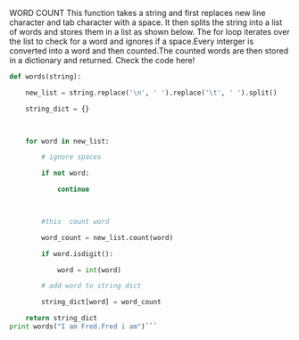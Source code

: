WORD COUNT
This function takes a string and first replaces new line character and tab character with a space.
It then splits the string into a list of words and stores them in a list as shown below.
The for loop iterates over the list to check for a word and ignores if a space.Every interger is converted into a word and then counted.The counted words are then stored in a dictionary and returned.
Check the code here!

```python
def words(string):  

    new_list = string.replace('\n', ' ').replace('\t', ' ').split()  

    string_dict = {}

    

    for word in new_list:

        # ignore spaces

        if not word:

            continue

        

        #this  count word

        word_count = new_list.count(word)

        if word.isdigit():      

            word = int(word)

        # add word to string dict

        string_dict[word] = word_count

    return string_dict  
print words("I am Fred.Fred i am")```
